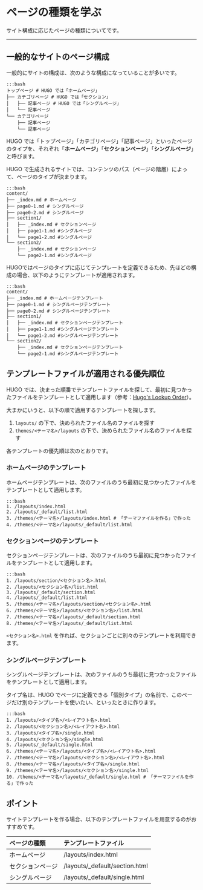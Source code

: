 # ページの種類を学ぶ

サイト構成に応じたページの種類についてです。

---

## 一般的なサイトのページ構成

一般的にサイトの構成は、次のような構成になっていることが多いです。

    :::bash
    トップページ # HUGO では「ホームページ」
    ├── カテゴリページ # HUGO では「セクション」
    │   ├── 記事ページ # HUGO では「シングルページ」
    │   └── 記事ページ
    └── カテゴリページ
        ├── 記事ページ
        └── 記事ページ

HUGO では「トップページ」「カテゴリページ」「記事ページ」といったページのタイプを、それぞれ「**ホームページ**」「**セクションページ**」「**シングルページ**」と呼びます。

HUGO で生成されるサイトでは、コンテンツのパス（ページの階層）によって、ページのタイプが決まります。

    :::bash
    content/
    ├── _index.md # ホームページ
    ├── page0-1.md # シングルページ
    ├── page0-2.md # シングルページ
    ├── section1/
    │   ├── _index.md # セクションページ
    │   ├── page1-1.md #シングルページ
    │   └── page1-2.md #シングルページ
    └── section2/
        ├── _index.md # セクションページ
        └── page2-1.md #シングルページ

HUGOではページのタイプに応じてテンプレートを定義できるため、先ほどの構成の場合、以下のようにテンプレートが適用されます。

    :::bash
    content/
    ├── _index.md # ホームページテンプレート
    ├── page0-1.md # シングルページテンプレート
    ├── page0-2.md # シングルページテンプレート
    ├── section1/
    │   ├── _index.md # セクションページテンプレート
    │   ├── page1-1.md #シングルページテンプレート
    │   └── page1-2.md #シングルページテンプレート
    └── section2/
        ├── _index.md # セクションページテンプレート
        └── page2-1.md #シングルページテンプレート

## テンプレートファイルが適用される優先順位
HUGO では、決まった順番でテンプレートファイルを探して、最初に見つかったファイルをテンプレートとして適用します（参考：[Hugo's Lookup Order](https://gohugo.io/templates/lookup-order/)）。

大まかにいうと、以下の順で適用するテンプレートを探します。

1. `layouts/` の下で、決められたファイル名のファイルを探す
2. `themes/<テーマ名>/layouts` の下で、決められたファイル名のファイルを探す

各テンプレートの優先順は次のとおりです。

### ホームページのテンプレート
ホームページテンプレートは、次のファイルのうち最初に見つかったファイルをテンプレートとして適用します。

    :::bash
    1. /layouts/index.html
    2. /layouts/_default/list.html
    3. /themes/<テーマ名>/layouts/index.html # 「テーマファイルを作る」で作った
    4. /themes/<テーマ名>/layouts/_default/list.html

### セクションページのテンプレート
セクションページテンプレートは、次のファイルのうち最初に見つかったファイルをテンプレートとして適用します。

    :::bash
    1. /layouts/section/<セクション名>.html
    2. /layouts/<セクション名>/list.html
    3. /layouts/_default/section.html
    4. /layouts/_default/list.html
    5. /themes/<テーマ名>/layouts/section/<セクション名>.html
    6. /themes/<テーマ名>/layouts/<セクション名>/list.html
    7. /themes/<テーマ名>/layouts/_default/section.html
    8. /themes/<テーマ名>/layouts/_default/list.html

`<セクション名>.html` を作れば、セクションごとに別々のテンプレートを利用できます。

### シングルページテンプレート
シングルページテンプレートは、次のファイルのうち最初に見つかったファイルをテンプレートとして適用します。

タイプ名は、HUGO でページに定義できる「個別タイプ」の名前で、このページだけ別のテンプレートを使いたい、といったときに作ります。

    :::bash
    1. /layouts/<タイプ名>/<レイアウト名>.html
    2. /layouts/<セクション名>/<レイアウト名>.html
    3. /layouts/<タイプ名>/single.html
    4. /layouts/<セクション名>/single.html
    5. /layouts/_default/single.html
    6. /themes/<テーマ名>/layouts/<タイプ名>/<レイアウト名>.html
    7. /themes/<テーマ名>/layouts/<セクション名>/<レイアウト名>.html
    8. /themes/<テーマ名>/layouts/<タイプ名>/single.html
    9. /themes/<テーマ名>/layouts/<セクション名>/single.html
    10. /themes/<テーマ名>/layouts/_default/single.html # 「テーマファイルを作る」で作った

## ポイント

サイトテンプレートを作る場合、以下のテンプレートファイルを用意するのがおすすめです。


|ページの種類 |テンプレートファイル
|:--|:--
|ホームページ |/layouts/index.html
|セクションページ |/layouts/_default/section.html
|シングルページ |/layouts/_default/single.html
